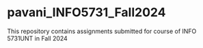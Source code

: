 # pavani_INFO5731_Fall2024
This repository contains assignments submitted for course of INFO 5731UNT in Fall 2024
